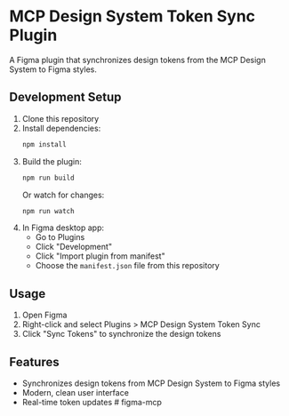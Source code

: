 # MCP Design System Token Sync Plugin

A Figma plugin that synchronizes design tokens from the MCP Design System to Figma styles.

## Development Setup

1. Clone this repository
2. Install dependencies:
   ```bash
   npm install
   ```
3. Build the plugin:
   ```bash
   npm run build
   ```
   Or watch for changes:
   ```bash
   npm run watch
   ```
4. In Figma desktop app:
   - Go to Plugins
   - Click "Development"
   - Click "Import plugin from manifest"
   - Choose the `manifest.json` file from this repository

## Usage

1. Open Figma
2. Right-click and select Plugins > MCP Design System Token Sync
3. Click "Sync Tokens" to synchronize the design tokens

## Features

- Synchronizes design tokens from MCP Design System to Figma styles
- Modern, clean user interface
- Real-time token updates # figma-mcp
